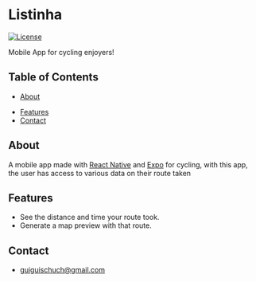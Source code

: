 # Listinha

[![License](https://img.shields.io/badge/license-MIT-blue.svg)]() 

Mobile App for cycling enjoyers!


## Table of Contents 

- [About](#about)
<!-- - [Demo](#demo) -->
- [Features](#features)
- [Contact](#features)


## About

A mobile app made with [React Native](https://reactnative.dev/) and [Expo](https://expo.dev/) for cycling, with this app, the user has access to various data on their route taken


<!-- ## Demo

<img src="/src/assets/images/demonstration/demonstration.gif" width="300" />

<hr> -->


## Features

- See the distance and time your route took.
- Generate a map preview with that route.


## Contact

- guiguischuch@gmail.com
